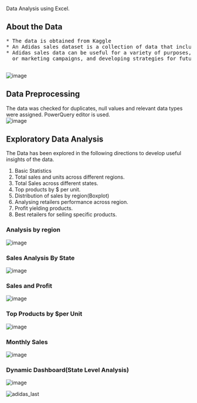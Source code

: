 Data Analysis using Excel. 

## About the Data	

<pre>
* The data is obtained from Kaggle 
* An Adidas sales dataset is a collection of data that includes information on the sales of Adidas products.
* Adidas sales data can be useful for a variety of purposes, such as analyzing sales trends, identifying successful products 
  or marketing campaigns, and developing strategies for future sales. 
	
</pre>


![image](https://github.com/pooja614/Data-Analytics/assets/69869583/e9bbb196-f4b2-4dbc-af3c-71df402e986e)


## Data Preprocessing 
The data was checked for duplicates, null values and relevant data types were assigned. 
PowerQuery editor is used.  
![image](https://github.com/pooja614/Data-Analytics/assets/69869583/9d6fbc82-c22c-4d61-9432-d7b19265ce80)


## Exploratory Data Analysis
The Data has been explored in the following directions to develop useful insights of the data. 
1. Basic Statistics
2. Total sales and units across different regions.
3. Total Sales across different states.
4. Top products by $ per unit.
5. Distribution of sales by region(Boxplot)
6. Analysing retailers performance across region.
7. Profit yielding products.
8. Best retailers for selling specific products.  

### Analysis by region 
![image](https://github.com/pooja614/Data-Analytics/assets/69869583/0499f2b8-91e5-4203-be14-3a035e4ab452)
### Sales Analysis By State
![image](https://github.com/pooja614/Data-Analytics/assets/69869583/69b5c11a-71b7-4c2e-9628-1b8465fcd2f4) 

### Sales and Profit 
![image](https://github.com/pooja614/Data-Analytics/assets/69869583/8d5f5141-a252-4f1f-9572-b9252cabbc73)

### Top Products by $per Unit
![image](https://github.com/pooja614/Data-Analytics/assets/69869583/c703500a-db68-4d63-985c-b2469b4dba58) 

### Monthly Sales
![image](https://github.com/pooja614/Data-Analytics/assets/69869583/179b322b-ae1f-4e40-83fd-9fb8d2e149f3) 

### Dynamic Dashboard(State Level Analysis)
![image](https://github.com/pooja614/Data-Analytics/assets/69869583/e3cae992-aae0-4b3f-94c1-bff13ad4c3fb) 

![adidas_last](https://github.com/pooja614/Data-Analytics/assets/69869583/88fbc442-2af7-44bc-a5d5-247925b2b88d)

